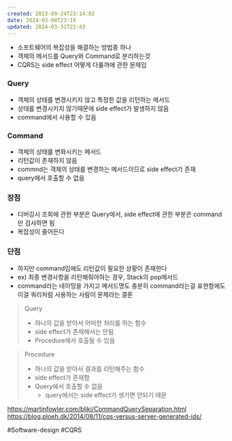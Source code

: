 ```yaml
---
created: 2023-09-24T23:14:02
date: 2024-03-08T23:19
updated: 2024-03-31T22:43
---
```

- 소프트웨어의 복잡성을 해결하는 방법중 하나
- 객체의 메서드를 Query와 Command로 분리하는것
- CQRS는 side effect 어떻게 다룰까에 관한 문제임

### Query
- 객체의 상태를 변경시키지 않고 특정한 값을 리턴하는 메서드
- 상태를 변경시키지 않기때문에 side effect가 발생하지 않음
- command에서 사용할 수 있음

### Command
- 객체의 상태를 변화시키는 메서드
- 리턴값이 존재하지 않음
- commnd는 객체의 상태를 변경하는 메서드이므로 side effect가 존재
- query에서 호출할 수 없음

### 장점
- 디버깅시 조회에 관한 부분은 Query에서, side effect에 관한 부분은 command만 검사하면 됨
- 복잡성이 줄어든다

### 단점
- 하지만 command임에도 리턴값이 필요한 상황이 존재한다
- ex) 최종 변경사항을 리턴해줘야하는 경우, Stack의 pop메서드
- command라는 네이밍을 가지고 메서드명도 충분히 command라는걸 표현함에도 이걸 쿼리처럼 사용하는 사람이 문제라는 결론



> Query
> - 하나의 값을 받아서 어떠한 처리를 하는 함수
> - side effect가 존재해서는 안됨
> - Procedure에서 호출될 수 있음

> Procedure
> - 하나의 값을 받아서 결과를 리턴해주는 함수
> - side effect가 존재함
> - Query에서 호출할 수 없음
> 	- query에서는 side effect가 생기면 안되기 때문

https://martinfowler.com/bliki/CommandQuerySeparation.html
https://blog.ploeh.dk/2014/08/11/cqs-versus-server-generated-ids/

#Software-design 
#CQRS